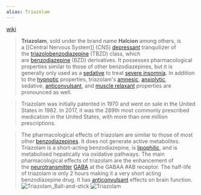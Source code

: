 ```yaml
---
alias: Triazolam
---
```

[wiki](https://en.wikipedia.org/wiki/Triazolam "Triazolam")

> **Triazolam**, sold under the brand name **Halcion** among others, is a [[Central Nervous System]] (CNS) [depressant](https://en.wikipedia.org/wiki/Depressant "Depressant") tranquilizer of the [triazolobenzodiazepine](https://en.wikipedia.org/wiki/Triazolobenzodiazepine "Triazolobenzodiazepine") (TBZD) class, which are [benzodiazepine](https://en.wikipedia.org/wiki/Benzodiazepine "Benzodiazepine") (BZD) derivatives. It possesses pharmacological properties similar to those of other benzodiazepines, but it is generally only used as a [sedative](https://en.wikipedia.org/wiki/Sedative "Sedative") to treat [severe insomnia](https://en.wikipedia.org/wiki/Insomnia#Benzodiazepines "Insomnia"). In addition to the [hypnotic](https://en.wikipedia.org/wiki/Hypnotic "Hypnotic") properties, triazolam's [amnesic](https://en.wikipedia.org/wiki/Amnesic "Amnesic"), [anxiolytic](https://en.wikipedia.org/wiki/Anxiolytic "Anxiolytic"), sedative, [anticonvulsant](https://en.wikipedia.org/wiki/Anticonvulsant "Anticonvulsant"), and [muscle relaxant](https://en.wikipedia.org/wiki/Muscle_relaxant "Muscle relaxant") properties are pronounced as well.

> Triazolam was initially patented in 1970 and went on sale in the United States in 1982. In 2017, it was the 289th most commonly prescribed medication in the United States, with more than one million prescriptions.

> The pharmacological effects of triazolam are similar to those of most other [benzodiazepines](https://en.wikipedia.org/wiki/Benzodiazepine#Pharmacology "Benzodiazepine"). It does not generate active metabolites. Triazolam is a short-acting benzodiazepine, is [lipophilic](https://en.wikipedia.org/wiki/Lipophilic "Lipophilic"), and is metabolised hepatically via oxidative pathways. The main pharmacological effects of triazolam are the enhancement of the [neurotransmitter](https://en.wikipedia.org/wiki/Neurotransmitter "Neurotransmitter") [GABA](https://en.wikipedia.org/wiki/GABA "GABA") at the GABAA #AB receptor. The half-life of triazolam is only 2 hours making it a very short acting benzodiazepine drug. It has [anticonvulsant](https://en.wikipedia.org/wiki/Anticonvulsant "Anticonvulsant") effects on brain function.
![Triazolam_Ball-and-stick](https://upload.wikimedia.org/wikipedia/commons/b/b7/Triazolam_ball-and-stick_model.png)
![Triazolam](https://upload.wikimedia.org/wikipedia/commons/f/ff/Triazolam.svg)
